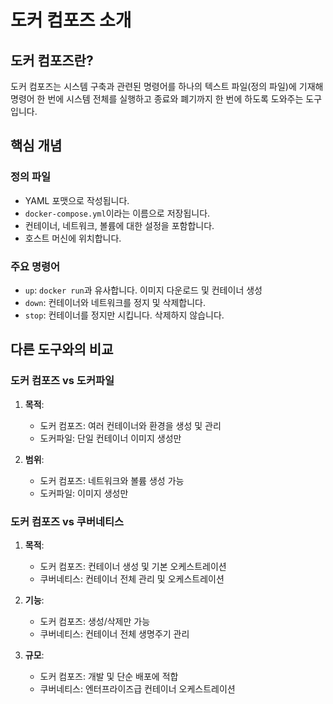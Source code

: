 # 도커 컴포즈 소개

## 도커 컴포즈란?
도커 컴포즈는 시스템 구축과 관련된 명령어를 하나의 텍스트 파일(정의 파일)에 기재해 명령어 한 번에 시스템 전체를 실행하고 종료와 폐기까지 한 번에 하도록 도와주는 도구입니다.

## 핵심 개념

### 정의 파일
- YAML 포맷으로 작성됩니다.
- `docker-compose.yml`이라는 이름으로 저장됩니다.
- 컨테이너, 네트워크, 볼륨에 대한 설정을 포함합니다.
- 호스트 머신에 위치합니다.

### 주요 명령어
- `up`: `docker run`과 유사합니다. 이미지 다운로드 및 컨테이너 생성
- `down`: 컨테이너와 네트워크를 정지 및 삭제합니다.
- `stop`: 컨테이너를 정지만 시킵니다. 삭제하지 않습니다.

## 다른 도구와의 비교

### 도커 컴포즈 vs 도커파일
1. **목적**:
   - 도커 컴포즈: 여러 컨테이너와 환경을 생성 및 관리
   - 도커파일: 단일 컨테이너 이미지 생성만

2. **범위**:
   - 도커 컴포즈: 네트워크와 볼륨 생성 가능
   - 도커파일: 이미지 생성만

### 도커 컴포즈 vs 쿠버네티스
1. **목적**:
   - 도커 컴포즈: 컨테이너 생성 및 기본 오케스트레이션
   - 쿠버네티스: 컨테이너 전체 관리 및 오케스트레이션

2. **기능**:
   - 도커 컴포즈: 생성/삭제만 가능
   - 쿠버네티스: 컨테이너 전체 생명주기 관리

3. **규모**:
   - 도커 컴포즈: 개발 및 단순 배포에 적합
   - 쿠버네티스: 엔터프라이즈급 컨테이너 오케스트레이션